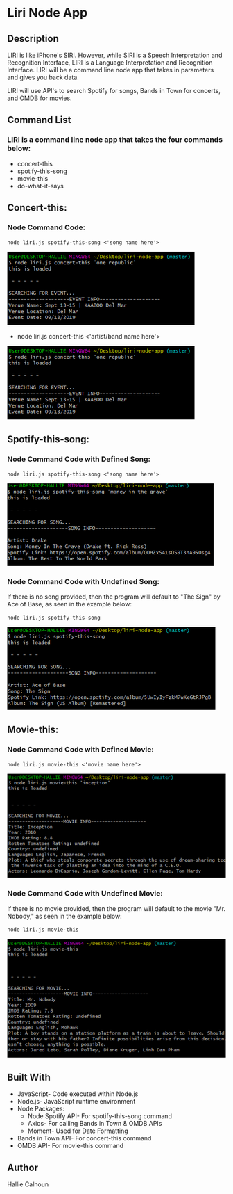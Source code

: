 # Liri Node App

## Description
LIRI is like iPhone's SIRI. However, while SIRI is a Speech Interpretation and Recognition Interface, LIRI is a Language Interpretation and Recognition Interface. LIRI will be a command line node app that takes in parameters and gives you back data.

LIRI will use API's to search Spotify for songs, Bands in Town for concerts, and OMDB for movies.

## Command List
### LIRI is a command line node app that takes the four commands below:
* concert-this
* spotify-this-song
* movie-this
* do-what-it-says

## Concert-this:

### Node Command Code:
```
node liri.js spotify-this-song <'song name here'> 
```
![Concert-this Command Screenshot](assets\images\concert.PNG)

* node liri.js concert-this <'artist/band name here'>

![Concert-this Command Screenshot](assets\images\concert.PNG)

## Spotify-this-song:

### Node Command Code with Defined Song:
```
node liri.js spotify-this-song <'song name here'>
```
![Concert-this Command Screenshot](assets\images\spotify-this-song.PNG)

### Node Command Code with Undefined Song:
If there is no song provided, then the program will default to "The Sign" by Ace of Base, as seen in the example below:

```
node liri.js spotify-this-song
```
![Spotify-this-song Undefined](assets\images\ace.PNG)

## Movie-this:

### Node Command Code with Defined Movie:
```
node liri.js movie-this <'movie name here'>
```
![Concert-this Command Screenshot](assets\images\movie-this.PNG)

### Node Command Code with Undefined Movie:
If there is no movie provided, then the program will default to the movie "Mr. Nobody," as seen in the example below:

```
node liri.js movie-this
```
![Spotify-this-song Undefined](assets\images\mr-nobody.PNG)

## Built With
* JavaScript- Code executed within Node.js
* Node.js- JavaScript runtime environment
* Node Packages:
    * Node Spotify API- For spotify-this-song command
    * Axios- For calling Bands in Town & OMDB APIs
    * Moment- Used for Date Formatting
* Bands in Town API- For concert-this command
* OMDB API- For movie-this command

## Author
Hallie Calhoun